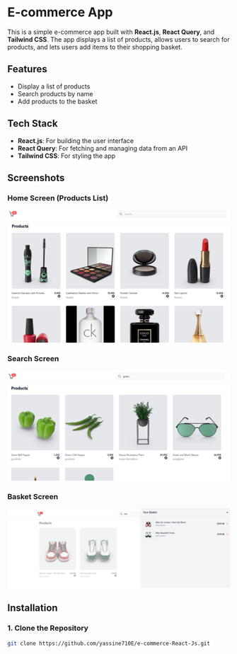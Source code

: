 # E-commerce App

This is a simple e-commerce app built with **React.js**, **React Query**, and **Tailwind CSS**. The app displays a list of products, allows users to search for products, and lets users add items to their shopping basket.

## Features

- Display a list of products
- Search products by name
- Add products to the basket

## Tech Stack

- **React.js**: For building the user interface
- **React Query**: For fetching and managing data from an API
- **Tailwind CSS**: For styling the app

## Screenshots

### Home Screen (Products List)
![Home Screen](https://github.com/yassine710E/e-commerce-React-Js/raw/main/src/assets/products.PNG)

### Search Screen
![Search Screen](https://github.com/yassine710E/e-commerce-React-Js/raw/main/src/assets/search.PNG)

### Basket Screen
![Basket Screen](https://github.com/yassine710E/e-commerce-React-Js/raw/main/src/assets/add%20products.PNG)

## Installation

### 1. Clone the Repository

```bash
git clone https://github.com/yassine710E/e-commerce-React-Js.git
